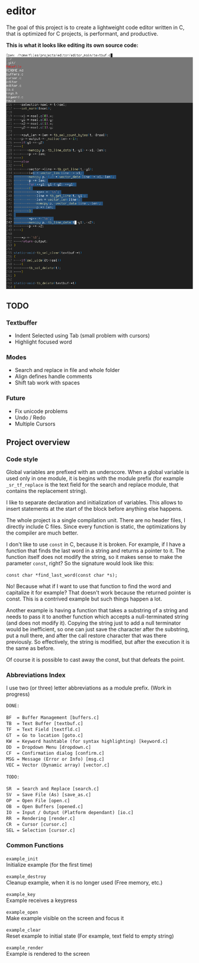 # editor

The goal of this project is to create a lightweight code editor written in C,
that is optimized for C projects, is performant, and productive.

**This is what it looks like editing its own source code:**

![Screenshot of Editor](scrnshot.png)

## TODO

### Textbuffer
- Indent Selected using Tab (small problem with cursors)
- Highlight focused word

### Modes
- Search and replace in file and whole folder
- Align defines handle comments
- Shift tab work with spaces

### Future
- Fix unicode problems
- Undo / Redo
- Multiple Cursors

## Project overview

### Code style

Global variables are prefixed with an underscore. When a global
variable is used only in one module, it is begins with the module
prefix (for example `_sr_tf_replace` is the text field for the
search and replace module, that contains the replacement string).

I like to separate declaration and initialization of variables.
This allows to insert statements at the start of the block before
anything else happens.

The whole project is a single compilation unit. There are no header
files, I directly include C files. Since every function is static,
the optimizations by the compiler are much better.

I don't like to use `const` in C, because it is broken. For example,
if I have a function that finds the last word in a string and
returns a pointer to it. The function itself does not modify the
string, so it makes sense to make the parameter `const`, right?
So the signature would look like this:

`const char *find_last_word(const char *s);`

No! Because what if I want to use that function to find the word
and capitalize it for example? That doesn't work because the
returned pointer is const. This is a contrived example but such
things happen a lot.

Another example is having a function that takes a substring
of a string and needs to pass it to another function which
accepts a null-terminated string (and does not modify it).
Copying the string just to add a null terminator would be
inefficient, so one can just save the character after the
substring, put a null there, and after the call restore character
that was there previously. So effectively, the string is modified,
but after the execution it is the same as before.

Of course it is possible to cast away the const, but that defeats the
point.

### Abbreviations Index

I use two (or three) letter abbreviations as a module prefix.
(Work in progress)

```
DONE:

BF  = Buffer Management [buffers.c]
TB  = Text Buffer [textbuf.c]
TF  = Text Field [textfld.c]
GT  = Go to location [goto.c]
KW  = Keyword hashtable (for syntax highlighting) [keyword.c]
DD  = Dropdown Menu [dropdown.c]
CF  = Confirmation dialog [confirm.c]
MSG = Message (Error or Info) [msg.c]
VEC = Vector (Dynamic array) [vector.c]

TODO:

SR  = Search and Replace [search.c]
SV  = Save File (As) [save_as.c]
OP  = Open File [open.c]
OB  = Open Buffers [opened.c]
IO  = Input / Output (Platform dependant) [io.c]
RR  = Rendering [render.c]
CR  = Cursor [cursor.c]
SEL = Selection [cursor.c]
```

### Common Functions

`example_init`\
Initialize example (for the first time)

`example_destroy`\
Cleanup example, when it is no longer used (Free memory, etc.)

`example_key`\
Example receives a keypress

`example_open`\
Make example visible on the screen and focus it

`example_clear`\
Reset example to initial state
(For example, text field to empty string)

`example_render`\
Example is rendered to the screen
